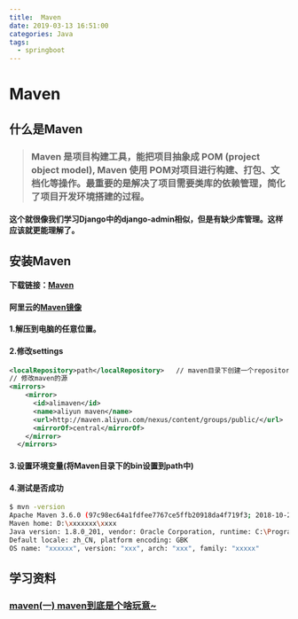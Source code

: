 ```yaml
---
title:  Maven
date: 2019-03-13 16:51:00
categories: Java
tags:
  - springboot
---
```

  # Maven
## 什么是Maven
> ### Maven 是项目构建工具，能把项目抽象成 POM (project object model), Maven 使用 POM对项目进行构建、打包、文档化等操作。最重要的是解决了项目需要类库的依赖管理，简化了项目开发环境搭建的过程。
####  这个就很像我们学习Django中的django-admin相似，但是有缺少库管理。这样应该就更能理解了。
## 安装Maven
#### 下载链接：[Maven](http://maven.apache.org/)
####  阿里云的[Maven镜像](https://maven.aliyun.com/mvn/view)
#### 1.解压到电脑的任意位置。
#### 2.修改settings
``` xml
<localRepository>path</localRepository>   // maven目录下创建一个repository
// 修改maven的源
<mirrors>
    <mirror>
      <id>alimaven</id>
      <name>aliyun maven</name>
      <url>http://maven.aliyun.com/nexus/content/groups/public/</url>
      <mirrorOf>central</mirrorOf>        
    </mirror>
  </mirrors>
```
#### 3.设置环境变量(将Maven目录下的bin设置到path中)
#### 4.测试是否成功
```bash
$ mvn -version
Apache Maven 3.6.0 (97c98ec64a1fdfee7767ce5ffb20918da4f719f3; 2018-10-25T02:41:47+08:00)
Maven home: D:\xxxxxxx\xxxx
Java version: 1.8.0_201, vendor: Oracle Corporation, runtime: C:\Program Files\Java\jre1.8.0_201
Default locale: zh_CN, platform encoding: GBK
OS name: "xxxxxx", version: "xxx", arch: "xxx", family: "xxxxx"
```
## 学习资料
### [maven(一) maven到底是个啥玩意~](https://www.cnblogs.com/whgk/p/7112560.html)